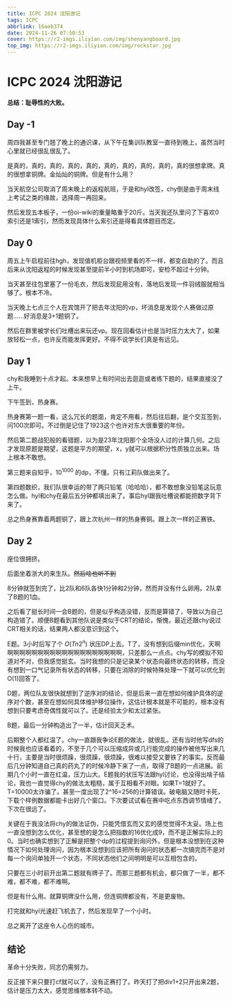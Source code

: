 ```yaml
---
title: ICPC 2024 沈阳游记
tags: ICPC
abbrlink: 16aeb374
date: 2024-11-26 07:50:53
cover: https://r2-imgs.iliyian.com/img/shenyangboard.jpg
top_img: https://r2-imgs.iliyian.com/img/rockstar.jpg
---
```


# ICPC 2024 沈阳游记

**总结：耻辱性的大败。**

## Day -1

周四我甚至专门翘了晚上的通识课，从下午在集训队教室一直待到晚上，虽然当时心里就已经很乱很乱了。

是真的，真的，真的，真的，真的，真的，真的，真的，真的，真的很想拿牌。真的很想拿铜牌。金灿灿的铜牌。但是有什么用？

当天航空公司取消了周末晚上的返程航班，于是和hyl改签，chy倒是由于周末线上考试之类的缘故，选择周一再回来。

然后发现五本板子，一份oi-wiki的重量略重于20斤。当天我还队里问了下喜欢0索引还是1索引，然而发现具体什么索引还是得看具体题目而定。

## Day 0

周五上午启程前往hgh，发现值机柜台跟视频里看的不一样，都变自助的了。而且后来从沈阳返程的时候发现甚至提前半小时到机场即可，安检不超过十分钟。

当天甚至往包里塞了一份毛衣，然后发现屁用没有，落地后发现一件羽绒服就相当够了。根本不冷。

当天晚上七点三个人在宾馆开了把去年沈阳的vp，坏消息是发现个人赛做过原题......好消息是3+1题铜了。

然后在群里被学长们吐槽出来玩还vp。现在回看估计也是当时压力太大了，如果放轻松一点，也许反而能发挥更好。不得不说学长们真是有远见。

## Day 1

chy和我睡到十点才起。本来想早上有时间出去逛逛或者练下题的，结果直接没了上午。

下午签到，热身赛。

热身赛第一题一看，这么冗长的题面，肯定不用看，然后往后翻，是个交互签到，问100次即可。不过倒是记住了1923这个也许对东大很重要的年份。

然后第二题战犯般的看错题，以为是23年沈阳那个全场没人过的计算几何。之后才发现原题是期望，这题是平方的期望，x，y就可以根据积分性质独立出来。场上根本不敢想。

第三题来自知乎，$10^{1000}$ 的dp，不懂。只有江莉队做出来了。

第四题数织，我们队很幸运的带了两只铅笔（哈哈哈），都不敢想象没铅笔这玩意怎么做。hyl和chy在最后五分钟都填出来了。事后hyl跟我吐槽说都能把数字背下来了。

总之热身赛靠着两题铜了，跟上次杭州一样的热身赛铜。跟上次一样的正赛铁。

## Day 2

座位很拥挤。

后面坐着浙大的来生队。~~然后啥也听不到~~

8分钟就签到完了，比2队和6队各快1分钟和2分钟，然而并没有什么卵用。2队拿了B题的1血。

之后看了挺长时间一会B题的，但是似乎构造没错，反而是算错了，导致以为自己构造错了。顺便B题看到其他队说是类似于CRT的结论，惭愧，最近还跟chy说过CRT相关的话，结果两人都没意识到这个。

E题。3小时后写了个 $O(Tn2^{n})$ 状压DP上去。T了，没有想到后缀min优化，天啊啊啊啊啊啊啊啊啊啊啊啊啊啊啊啊啊啊啊啊，只差那么一点点。chy写的模拟不知道对不对，但我感觉挺玄。当时我想的只是记录某个状态向最终状态的转移，而没有想到一口气记录所有状态的转移，只要在消除的时候特殊处理一下就可以优化到O(1)回答了。

D题，两位队友很快就想到了逆序对的结论，但是后来一直在想如何维护具体的逆序对个数，甚至在想如何具体维护移位操作，这估计根本就是不可能的，根本没有想到只要考虑奇偶性就可以了。还是经验太少和太过紧张。

B题，最后一分钟构造出了一半，估计回天乏术。

后期整个人都红温了。chy一直跟我争论E题的做法，就很乱。还有当时他写dfs的时候我也应该看着的，不至于几个可以压缩成异或几行能完成的操作被他写出来几十行，主要是当时很烦躁，很烦躁，很烦躁，很难以接受又要铁了的事实。反而最后几分钟知道自己真的药丸了的时候冷静下来了一点，取得了B题的一点进展。前期几个小时一直在红温，压力山大。E题我的状压写法跟hyl讨论，也没得出啥子结论，我也一直觉得chy的做法太粗糙，属于互相看不对眼。如果T=1就好了。T=10000太诈骗了。甚至一度出现了2^16=256的计算错误。破电脑又随时卡死，下载个样例数据都能卡出好几个窗口。下次要试试看在赛中吃点东西调节情绪了。下次在很远了。

关键在于我没法将chy的做法证伪，只能凭借玄而又玄的感觉觉得不太妥。场上也一直没想到怎么优化，甚至想的是怎么把指数的16优化成9，而不是正解实际上的0。当时也确实想到了正解是把整个dp的过程提到询问外，但是根本没想到在这种情况下如何处理询问，因为根本没想到应该把所有询问的状态都一次搞完而不是对每一个询问单独开一个状态，不同状态他们之间明明是可以互相包含的。

只要在三小时前开出第二题就有牌子了。而那三题都有机会，都只做了一半，都不难，都不难，都不难啊。

但是有什么用。就算铜牌没什么用，但连铜牌都没有，不是更废物。

打完就和hyl光速赶飞机去了，然后发现早了一个小时。

总之离开了这座令人心伤的城市。

## 结论

革命十分失败，同志仍需努力。

反正接下来只要打cf就可以了，没有正赛打了。昨天打了把div1+2只开出来2题，估计是压力太大，感觉思维根本转不动。

